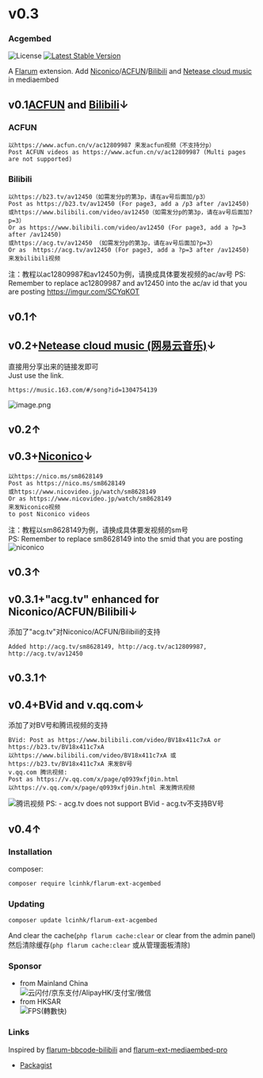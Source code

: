 # v0.3
### Acgembed

![License](https://img.shields.io/badge/license-MIT-blue.svg) [![Latest Stable Version](https://img.shields.io/packagist/v/lcinhk/flarum-ext-acgembed.svg)](https://packagist.org/packages/lcinhk/flarum-ext-acgembed)

A [Flarum](http://flarum.org) extension. Add [Niconico](https://www.nicovideo.jp)/[ACFUN](https://www.acfun.cn)/[Bilibili](https://www.bilibili.com) and [Netease cloud music](https://music.163.com) in mediaembed
## v0.1[ACFUN](https://www.acfun.cn) and [Bilibili](https://www.bilibili.com)↓
### ACFUN
```
以https://www.acfun.cn/v/ac12809987 来发acfun视频（不支持分p）
Post ACFUN videos as https://www.acfun.cn/v/ac12809987 (Multi pages are not supported)
```
### Bilibili
```
以https://b23.tv/av12450（如需发分p的第3p，请在av号后面加/p3）
Post as https://b23.tv/av12450 (For page3, add a /p3 after /av12450)
或https://www.bilibili.com/video/av12450（如需发分p的第3p，请在av号后面加?p=3）
Or as https://www.bilibili.com/video/av12450 (For page3, add a ?p=3 after /av12450)
或https://acg.tv/av12450 （如需发分p的第3p，请在av号后面加?p=3）
Or as  https://acg.tv/av12450 (For page3, add a ?p=3 after /av12450)
来发bilibili视频
```
注：教程以ac12809987和av12450为例，请换成具体要发视频的ac/av号
PS: Remember to replace ac12809987 and av12450 into the ac/av id that you are posting
https://imgur.com/SCYqKOT

## v0.1↑
## v0.2+[Netease cloud music (网易云音乐)](https://music.163.com)↓
直接用分享出来的链接发即可  
Just use the link.
```
https://music.163.com/#/song?id=1304754139
```
![image.png](https://i.loli.net/2020/02/23/OebL9lnymQJjqGg.png)

## v0.2↑
## v0.3+[Niconico](https://www.nicovideo.jp)↓ 
```
以https://nico.ms/sm8628149
Post as https://nico.ms/sm8628149
或https://www.nicovideo.jp/watch/sm8628149
Or as https://www.nicovideo.jp/watch/sm8628149
来发Niconico视频
to post Niconico videos
```
注：教程以sm8628149为例，请换成具体要发视频的sm号  
PS: Remember to replace sm8628149 into the smid that you are posting
![niconico](https://i.loli.net/2020/03/07/TidMqfQLxIDGA7S.png)  

## v0.3↑ 
## v0.3.1+"acg.tv" enhanced for Niconico/ACFUN/Bilibili↓
添加了"acg.tv"对Niconico/ACFUN/Bilibili的支持
```
Added http://acg.tv/sm8628149, http://acg.tv/ac12809987, http://acg.tv/av12450 
```
## v0.3.1↑
## v0.4+BVid and v.qq.com↓
添加了对BV号和腾讯视频的支持
```
BVid: Post as https://www.bilibili.com/video/BV18x411c7xA or https://b23.tv/BV18x411c7xA 
以https://www.bilibili.com/video/BV18x411c7xA 或https://b23.tv/BV18x411c7xA 来发BV号
v.qq.com 腾讯视频: 
Post as https://v.qq.com/x/page/q0939xfj0in.html
以https://v.qq.com/x/page/q0939xfj0in.html 来发腾讯视频
```
![腾讯视频](https://i.loli.net/2020/03/25/BglhCQUoD1d4Zvj.png)
PS: - acg.tv does not support BVid
    - acg.tv不支持BV号
  
## v0.4↑
### Installation
composer:

```sh
composer require lcinhk/flarum-ext-acgembed
```

### Updating
```sh
composer update lcinhk/flarum-ext-acgembed
```
And clear the cache(`php flarum cache:clear` or clear from the admin panel)
然后清除缓存(`php flarum cache:clear` 或从管理面板清除)
### Sponsor
- from Mainland China  
![云闪付/京东支付/AlipayHK/支付宝/微信](https://i.loli.net/2020/02/16/psaBu6RIWlfLvY7.png)
- from HKSAR  
![FPS(轉數快)](https://i.loli.net/2020/02/24/TrR8ZY2VsthAmUl.png)
### Links
Inspired by [flarum-bbcode-bilibili](https://github.com/pluveto/flarum-bbcode-bilibili) and [flarum-ext-mediaembed-pro](https://github.com/FlarumChina/flarum-ext-mediaembed-pro)
- [Packagist](https://packagist.org/packages/lcinhk/flarum-ext-acgembed)
